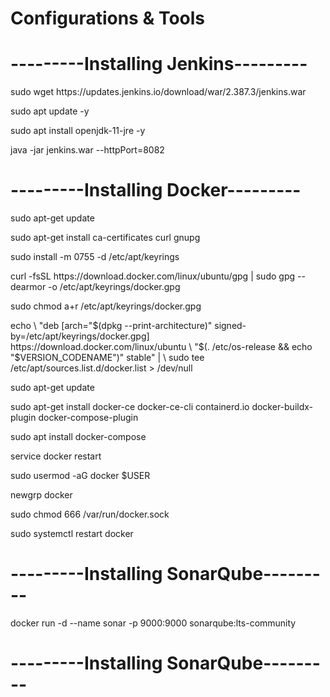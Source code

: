 # Configurations & Tools

# ---------Installing Jenkins---------
<p align="left">sudo wget https://updates.jenkins.io/download/war/2.387.3/jenkins.war</p>
<p align="left">sudo apt update -y</p>
<p align="left">sudo apt install openjdk-11-jre -y</p>
<p align="left">java -jar jenkins.war  --httpPort=8082</p>

# ---------Installing Docker---------
<p align="left">sudo apt-get update</p>
<p align="left">sudo apt-get install ca-certificates curl gnupg</p>
<p align="left">sudo install -m 0755 -d /etc/apt/keyrings</p>
<p align="left">curl -fsSL https://download.docker.com/linux/ubuntu/gpg | sudo gpg --dearmor -o /etc/apt/keyrings/docker.gpg</p>
<p align="left">sudo chmod a+r /etc/apt/keyrings/docker.gpg</p>
<p align="left">echo \
  "deb [arch="$(dpkg --print-architecture)" signed-by=/etc/apt/keyrings/docker.gpg] https://download.docker.com/linux/ubuntu \
  "$(. /etc/os-release && echo "$VERSION_CODENAME")" stable" | \
  sudo tee /etc/apt/sources.list.d/docker.list > /dev/null
</p>
<p align="left">sudo apt-get update</p>
<p align="left">sudo apt-get install docker-ce docker-ce-cli containerd.io docker-buildx-plugin docker-compose-plugin</p>
<p align="left">sudo apt install docker-compose</p>
<p align="left">service docker restart</p>
<p align="left">sudo usermod -aG docker $USER</p>
<p align="left">newgrp docker</p>
<p align="left">sudo chmod 666 /var/run/docker.sock</p>
<p align="left">sudo systemctl restart docker</p>

# ---------Installing SonarQube---------
<p align="left">docker run -d --name sonar -p 9000:9000 sonarqube:lts-community</p>

# ---------Installing SonarQube---------
<p align="left"></p>
<p align="left"></p>
<p align="left"></p>
<p align="left"></p>
<p align="left"></p>
<p align="left"></p>
<p align="left"></p>
